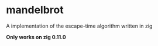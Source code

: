 # mandelbrot

A implementation of the escape-time algorithm written in zig

**Only works on zig 0.11.0**
